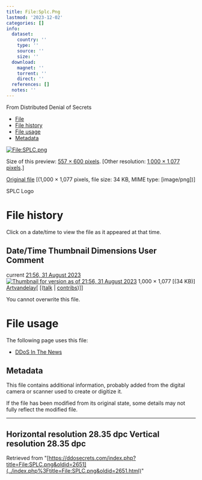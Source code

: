 ```yaml
---
title: File:Splc.Png
lastmod: '2023-12-02'
categories: []
info:
  dataset:
    country: ''
    type: ''
    source: ''
    size: ''
  download:
    magnet: ''
    torrent: ''
    direct: ''
  references: []
  notes: ''
---
```




From Distributed Denial of Secrets

- [File](./File:SPLC.png.html#file)
- [File history](./File:SPLC.png.html#filehistory)
- [File usage](./File:SPLC.png.html#filelinks)
- [Metadata](./File:SPLC.png.html#metadata)

[![File:SPLC.png](../images/thumb/6/6d/SPLC.png/557px-SPLC.png%3F20230831215647)](../images/6/6d/SPLC.png)

Size of this preview: [557 × 600
pixels](../images/thumb/6/6d/SPLC.png/557px-SPLC.png).
[Other resolution: [1,000 × 1,077
pixels](../images/6/6d/SPLC.png).]

[Original file](../images/6/6d/SPLC.png "SPLC.png") ‎[(1,000 ×
1,077 pixels, file size: 34 KB, MIME type:
[image/png])]

SPLC Logo

# File history

Click on a date/time to view the file as it appeared at that time.

Date/Time Thumbnail Dimensions User Comment
---
current [21:56, 31 August 2023](../images/6/6d/SPLC.png) [![Thumbnail for version as of 21:56, 31 August 2023](../images/thumb/6/6d/SPLC.png/111px-SPLC.png%3F20230831215647)](../images/6/6d/SPLC.png) 1,000 × 1,077 [(34 KB)] [Artvandelay](../index.php%3Ftitle=User:Artvandelay&action=edit&redlink=1.html "User:Artvandelay (page does not exist)")[ [([talk](../index.php%3Ftitle=User_talk:Artvandelay&action=edit&redlink=1.html "User talk:Artvandelay (page does not exist)") | [contribs](./Special:Contributions/Artvandelay.html "Special:Contributions/Artvandelay"))]]

You cannot overwrite this file.

# File usage

The following page uses this file:

- [DDoS In The News](DDoS_In_The_News.html "DDoS In The News")

## Metadata

This file contains additional information, probably added from the
digital camera or scanner used to create or digitize it.

If the file has been modified from its original state, some details may
not fully reflect the modified file.

---
Horizontal resolution 28.35 dpc
Vertical resolution 28.35 dpc
---

Retrieved from
"[https://ddosecrets.com/index.php?title=File:SPLC.png&oldid=2651](../index.php%3Ftitle=File:SPLC.png&oldid=2651.html)"

